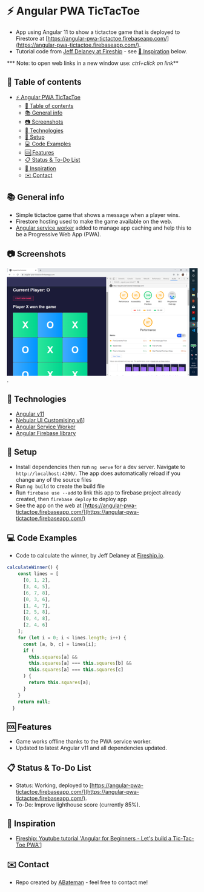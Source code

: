 # :zap: Angular PWA TicTacToe

* App using Angular 11 to show a tictactoe game that is deployed to Firestore at [https://angular-pwa-tictactoe.firebaseapp.com/](https://angular-pwa-tictactoe.firebaseapp.com/).
* Tutorial code from [Jeff Delaney at Fireship](https://fireship.io/) - see [:clap: Inspiration](#clap-inspiration) below.

*** Note: to open web links in a new window use: _ctrl+click on link_**

## :page_facing_up: Table of contents

* [:zap: Angular PWA TicTacToe](#zap-angular-pwa-tictactoe)
  * [:page_facing_up: Table of contents](#page_facing_up-table-of-contents)
  * [:books: General info](#books-general-info)
  * [:camera: Screenshots](#camera-screenshots)
  * [:signal_strength: Technologies](#signal_strength-technologies)
  * [:floppy_disk: Setup](#floppy_disk-setup)
  * [:computer: Code Examples](#computer-code-examples)
  * [:cool: Features](#cool-features)
  * [:clipboard: Status & To-Do List](#clipboard-status--to-do-list)
  * [:clap: Inspiration](#clap-inspiration)
  * [:envelope: Contact](#envelope-contact)

## :books: General info

* Simple tictactoe game that shows a message when a player wins.
* Firestore hosting used to make the game available on the web.
* [Angular service worker](https://angular.io/guide/service-worker-intro) added to manage app caching and help this to be a Progressive Web App (PWA).

## :camera: Screenshots

![Example screenshot](./img/game.png).

## :signal_strength: Technologies

* [Angular v11](https://angular.io/)
* [Nebular UI Customising v6](https://akveo.github.io/nebular/)]
* [Angular Service Worker](https://github.com/angular/angular)
* [Angular Firebase library](https://www.npmjs.com/package/@angular/fire)

## :floppy_disk: Setup

* Install dependencies then run `ng serve` for a dev server. Navigate to `http://localhost:4200/`. The app does automatically reload if you change any of the source files
* Run `ng build` to create the build file
* Run `firebase use --add` to link this app to firebase project already created, then `firebase deploy` to deploy app
* See the app on the web at [https://angular-pwa-tictactoe.firebaseapp.com/](https://angular-pwa-tictactoe.firebaseapp.com/)

## :computer: Code Examples

* Code to calculate the winner, by Jeff Delaney at [Fireship.io](https://fireship.io/).

```typescript
calculateWinner() {
    const lines = [
      [0, 1, 2],
      [3, 4, 5],
      [6, 7, 8],
      [0, 3, 6],
      [1, 4, 7],
      [2, 5, 8],
      [0, 4, 8],
      [2, 4, 6]
    ];
    for (let i = 0; i < lines.length; i++) {
      const [a, b, c] = lines[i];
      if (
        this.squares[a] &&
        this.squares[a] === this.squares[b] &&
        this.squares[a] === this.squares[c]
      ) {
        return this.squares[a];
      }
    }
    return null;
  }
```

## :cool: Features

* Game works offline thanks to the PWA service worker.
* Updated to latest Angular v11 and all dependencies updated.

## :clipboard: Status & To-Do List

* Status: Working, deployed to [https://angular-pwa-tictactoe.firebaseapp.com/](https://angular-pwa-tictactoe.firebaseapp.com/).
* To-Do: Improve lighthouse score (currently 85%).

## :clap: Inspiration

* [Fireship: Youtube tutorial 'Angular for Beginners - Let's build a Tic-Tac-Toe PWA'](https://www.youtube.com/watch?v=G0bBLvWXBvc)]

## :envelope: Contact

* Repo created by [ABateman](https://www.andrewbateman.org) - feel free to contact me!
